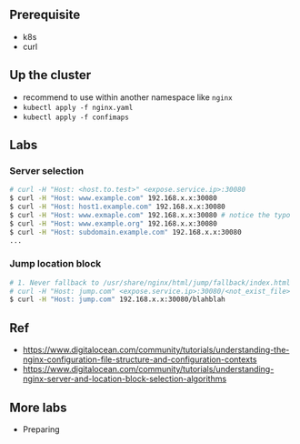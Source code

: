 ## Prerequisite
- k8s
- curl

## Up the cluster
- recommend to use within another namespace like `nginx`
- `kubectl apply -f nginx.yaml`
- `kubectl apply -f confimaps`

## Labs
### Server selection
```sh
# curl -H "Host: <host.to.test>" <expose.service.ip>:30080
$ curl -H "Host: www.example.com" 192.168.x.x:30080
$ curl -H "Host: host1.example.com" 192.168.x.x:30080
$ curl -H "Host: www.exmaple.com" 192.168.x.x:30080 # notice the typo
$ curl -H "Host: www.example.org" 192.168.x.x:30080
$ curl -H "Host: subdomain.example.com" 192.168.x.x:30080
...
```

### Jump location block
```sh
# 1. Never fallback to /usr/share/nginx/html/jump/fallback/index.html
# curl -H "Host: jump.com" <expose.service.ip>:30080/<not_exist_file>
$ curl -H "Host: jump.com" 192.168.x.x:30080/blahblah
```

## Ref
- https://www.digitalocean.com/community/tutorials/understanding-the-nginx-configuration-file-structure-and-configuration-contexts
- https://www.digitalocean.com/community/tutorials/understanding-nginx-server-and-location-block-selection-algorithms
## More labs
- Preparing
